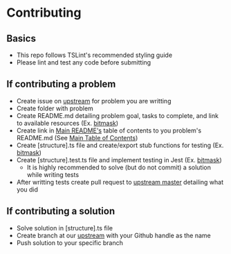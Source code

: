 # Contributing
## Basics
- This repo follows TSLint's recommended styling guide
- Please lint and test any code before submitting

## If contributing a problem
- Create issue on [upstream](https://github.com/The31/31-tdd-data/tree/master) for problem you are writting
- Create folder with problem
- Create README.md detailing problem goal, tasks to complete, and link to available resources (Ex. [bitmask](/bitmask/README.md))
- Create link in [Main README's](/README.md) table of contents to you problem's README.md (See [Main Table of Contents](/README.md))
- Create [structure].ts file and create/export stub functions for testing (Ex. [bitmask](/bitmask/bitmask.ts))
- Create [structure].test.ts file and implement testing in Jest (Ex. [bitmask](/bitmask/bitmask.test.ts))
  - It is highly recommended to solve (but do not commit) a solution while writing tests
- After writting tests create pull request to [upstream master](https://github.com/The31/31-tdd-data/tree/master) detailing what you did

## If contributing a solution
- Solve solution in [structure].ts file
- Create branch at our [upstream](https://github.com/The31/31-tdd-data/tree/master) with your Github handle as the name
- Push solution to your specific branch
